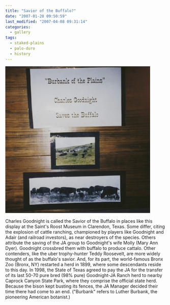 ```yaml
---
title: "Savior of the Buffalo?"
date: "2007-01-28 09:50:59"
last_modified: "2007-04-08 09:31:14"
categories:
  - gallery
tags:
  - staked-plains
  - palo-duro
  - history
---
```

![135](/images/gallery/135.jpg)

Charles Goodnight is called the Savior of the Buffalo in places like this display at the Saint's Roost Museum in Clarendon, Texas. Some differ, citing the explosion of cattle ranching, championed by players like Goodnight and Adair (and railroad investors), as near destroyers of the species. Others attribute the saving of the JA group to Goodnight's wife Molly (Mary Ann Dyer). Goodnight crossbred them with buffalo to produce cattalo. Other contenders, like the uber trophy-hunter Teddy Roosevelt, are more widely thought of as the buffalo's savior. And, for its part, the world-famous Bronx Zoo (Bronx, NY) restarted a herd in 1899, where some descendants reside to this day. In 1998, the State of Texas agreed to pay the JA for the transfer of its last 50-70 pure bred (98% pure) Goodnight-JA Ranch herd to nearby Caprock Canyon State Park, where they comprise the official state herd. Because the bison kept busting its fences, the JA Manager decided their time there had come to an end.  ("Burbank" refers to Luther Burbank, the pioneering American botanist.)
